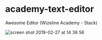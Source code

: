 # academy-text-editor
Awesome Editor (Wizeline Academy - Stack)

![screen shot 2019-02-27 at 14 36 56](https://user-images.githubusercontent.com/4210434/53473704-a9873e00-3a9d-11e9-8f4c-5f5cd7317dbc.png)
